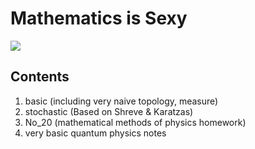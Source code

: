 # Mathematics is Sexy

<p> <img src="https://github.com/Steven-Sakurai/my-math/blob/master/mathematics.png"/>  </p>

## Contents  
1. basic (including very naive topology, measure)  
2. stochastic (Based on Shreve & Karatzas)  
3. No_20 (mathematical methods of physics homework)  
4. very basic quantum physics notes

